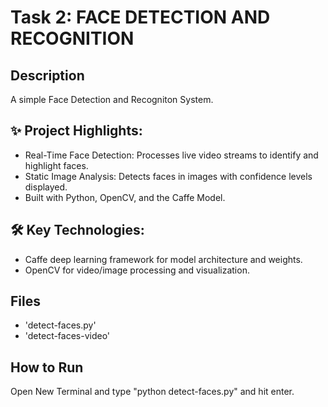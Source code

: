 # Task 2: FACE DETECTION AND RECOGNITION

## Description
A simple Face Detection and Recogniton System.

## ✨ Project Highlights:

- Real-Time Face Detection: Processes live video streams to identify and highlight faces.
- Static Image Analysis: Detects faces in images with confidence levels displayed.
- Built with Python, OpenCV, and the Caffe Model.

## 🛠️ Key Technologies:

- Caffe deep learning framework for model architecture and weights.
- OpenCV for video/image processing and visualization.

## Files
- 'detect-faces.py'
- 'detect-faces-video'

## How to Run
Open New Terminal and type "python detect-faces.py" and hit enter. 


